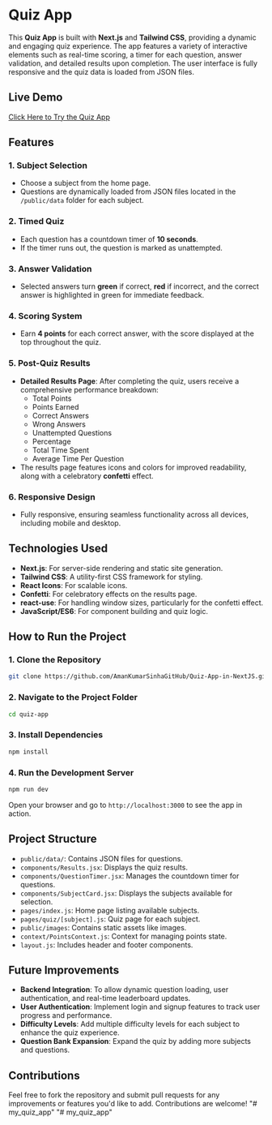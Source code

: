 # Quiz App

This **Quiz App** is built with **Next.js** and **Tailwind CSS**, providing a dynamic and engaging quiz experience. The app features a variety of interactive elements such as real-time scoring, a timer for each question, answer validation, and detailed results upon completion. The user interface is fully responsive and the quiz data is loaded from JSON files.

## Live Demo
[Click Here to Try the Quiz App](https://quiz-app-aman-kumar-sinha.vercel.app/)

## Features

### 1. **Subject Selection**
- Choose a subject from the home page.
- Questions are dynamically loaded from JSON files located in the `/public/data` folder for each subject.

### 2. **Timed Quiz**
- Each question has a countdown timer of **10 seconds**.
- If the timer runs out, the question is marked as unattempted.

### 3. **Answer Validation**
- Selected answers turn **green** if correct, **red** if incorrect, and the correct answer is highlighted in green for immediate feedback.

### 4. **Scoring System**
- Earn **4 points** for each correct answer, with the score displayed at the top throughout the quiz.

### 5. **Post-Quiz Results**
- **Detailed Results Page**: After completing the quiz, users receive a comprehensive performance breakdown:
  - Total Points
  - Points Earned
  - Correct Answers
  - Wrong Answers
  - Unattempted Questions
  - Percentage
  - Total Time Spent
  - Average Time Per Question
- The results page features icons and colors for improved readability, along with a celebratory **confetti** effect.

### 6. **Responsive Design**
- Fully responsive, ensuring seamless functionality across all devices, including mobile and desktop.

## Technologies Used

- **Next.js**: For server-side rendering and static site generation.
- **Tailwind CSS**: A utility-first CSS framework for styling.
- **React Icons**: For scalable icons.
- **Confetti**: For celebratory effects on the results page.
- **react-use**: For handling window sizes, particularly for the confetti effect.
- **JavaScript/ES6**: For component building and quiz logic.

## How to Run the Project

### 1. Clone the Repository
```bash
git clone https://github.com/AmanKumarSinhaGitHub/Quiz-App-in-NextJS.git
```

### 2. Navigate to the Project Folder
```bash
cd quiz-app
```

### 3. Install Dependencies
```bash
npm install
```

### 4. Run the Development Server
```bash
npm run dev
```
Open your browser and go to `http://localhost:3000` to see the app in action.

## Project Structure

- `public/data/`: Contains JSON files for questions.
- `components/Results.jsx`: Displays the quiz results.
- `components/QuestionTimer.jsx`: Manages the countdown timer for questions.
- `components/SubjectCard.jsx`: Displays the subjects available for selection.
- `pages/index.js`: Home page listing available subjects.
- `pages/quiz/[subject].js`: Quiz page for each subject.
- `public/images`: Contains static assets like images.
- `context/PointsContext.js`: Context for managing points state.
- `layout.js`: Includes header and footer components.

## Future Improvements

- **Backend Integration**: To allow dynamic question loading, user authentication, and real-time leaderboard updates.
- **User Authentication**: Implement login and signup features to track user progress and performance.
- **Difficulty Levels**: Add multiple difficulty levels for each subject to enhance the quiz experience.
- **Question Bank Expansion**: Expand the quiz by adding more subjects and questions.

## Contributions

Feel free to fork the repository and submit pull requests for any improvements or features you'd like to add. Contributions are welcome!
"# my_quiz_app" 
"# my_quiz_app" 

